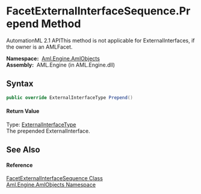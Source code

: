 FacetExternalInterfaceSequence.Prepend Method
=============================================
AutomationML 2.1 APIThis method is not applicable for ExternalInterfaces, if the owner is an AMLFacet.

  **Namespace:**  [Aml.Engine.AmlObjects][1]  
  **Assembly:**  AML.Engine (in AML.Engine.dll)

Syntax
------

```csharp
public override ExternalInterfaceType Prepend()
```

#### Return Value
Type: [ExternalInterfaceType][2]  
The prepended ExternalInterface.

See Also
--------

#### Reference
[FacetExternalInterfaceSequence Class][3]  
[Aml.Engine.AmlObjects Namespace][1]  

[1]: ../README.md
[2]: ../../Aml.Engine.CAEX/ExternalInterfaceType/README.md
[3]: README.md
[4]: https://www.automationml.org
[5]: ../../icons/logoShade.png